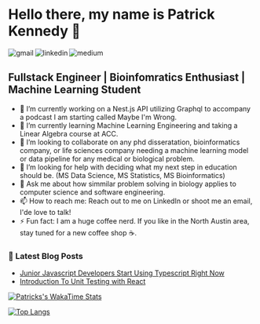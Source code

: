 # Hello there, my name is Patrick Kennedy 👋
[<img align="left" alt="gmail" src="https://img.shields.io/badge/gmail-D14836?&style=for-the-badge&logo=gmail&logoColor=white" />](https://mail.google.com/mail/?view=cm&fs=1&to=pkennedytx1@gmail.com)
[<img align="left" alt="linkedin" src="https://img.shields.io/badge/linkedin-%230077B5.svg?&style=for-the-badge&logo=linkedin&logoColor=white" />](https://www.linkedin.com/in/pkennedytx1/)
[<img align="left" alt="medium" src="https://img.shields.io/badge/medium-%2312100E.svg?&style=for-the-badge&logo=medium&logoColor=white" />](https://medium.com/@pkennedytx1)
<br />

## Fullstack Engineer | Bioinfomratics Enthusiast | Machine Learning Student

- 🔭 I’m currently working on a Nest.js API utilizing Graphql to accompany a podcast I am starting called Maybe I'm Wrong.
- 🌱 I’m currently learning Machine Learning Engineering and taking a Linear Algebra course at ACC.
- 👯 I’m looking to collaborate on any phd disseratation, bioinformatics company, or life sciences company needing a machine learning model or data pipeline for any medical or biological problem.
- 🤔 I’m looking for help with deciding what my next step in education should be. (MS Data Science, MS Statistics, MS Bioinformatics)
- 💬 Ask me about how simmilar problem solving in biology applies to computer science and software engineering.
- 📫 How to reach me: Reach out to me on LinkedIn or shoot me an email, I'de love to talk!
- ⚡ Fun fact: I am a huge coffee nerd. If you like in the North Austin area, stay tuned for a new coffee shop ☕️.

### 📕 Latest Blog Posts
<!-- BLOG-POST-LIST:START -->
- [Junior Javascript Developers Start Using Typescript Right Now](https://medium.com/@pkennedytx1/junior-javascript-developers-start-using-typescript-right-now-f6976a290457?source=rss-2572cb4f618e------2)
- [Introduction To Unit Testing with React](https://medium.com/@pkennedytx1/introduction-to-unit-testing-with-react-c29ae085291a?source=rss-2572cb4f618e------2)
<!-- BLOG-POST-LIST:END -->

[![Patricks's WakaTime Stats](https://github-readme-stats.vercel.app/api/wakatime?username=pkennedytx1)](https://github.com/anuraghazra/github-readme-stats)

[![Top Langs](https://github-readme-stats-ruby.vercel.app/api/top-langs/?username=pkennedytx1)](https://github.com/anuraghazra/github-readme-stats)
